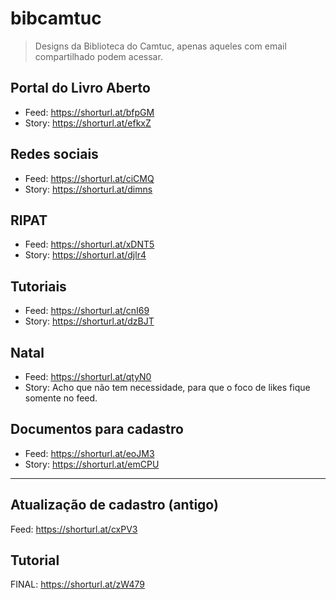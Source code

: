 # bibcamtuc
> Designs da Biblioteca do Camtuc, apenas aqueles com email compartilhado podem acessar.
## Portal do Livro Aberto
* Feed: https://shorturl.at/bfpGM
* Story: https://shorturl.at/efkxZ
## Redes sociais
* Feed: https://shorturl.at/ciCMQ
* Story: https://shorturl.at/dimns
## RIPAT
* Feed: https://shorturl.at/xDNT5
* Story: https://shorturl.at/djlr4
## Tutoriais
* Feed: https://shorturl.at/cnI69
* Story: https://shorturl.at/dzBJT
## Natal
* Feed: https://shorturl.at/qtyN0
* Story: Acho que não tem necessidade, para que o foco de likes fique somente no feed.
## Documentos para cadastro
* Feed: https://shorturl.at/eoJM3
* Story: https://shorturl.at/emCPU
-------------------------------------------------------
## Atualização de cadastro (antigo)
Feed: https://shorturl.at/cxPV3

## Tutorial
FINAL: https://shorturl.at/zW479
